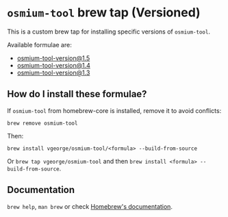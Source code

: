 # `osmium-tool` brew tap (Versioned)

This is a custom brew tap for installing specific versions of `osmium-tool`.

Available formulae are:

- osmium-tool-version@1.5
- osmium-tool-version@1.4
- osmium-tool-version@1.3

## How do I install these formulae?

If `osmium-tool` from homebrew-core is installed, remove it to avoid conflicts:

`brew remove osmium-tool`

Then:

`brew install vgeorge/osmium-tool/<formula> --build-from-source`

Or `brew tap vgeorge/osmium-tool` and then `brew install <formula> --build-from-source`.

## Documentation

`brew help`, `man brew` or check [Homebrew's documentation](https://docs.brew.sh).
